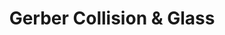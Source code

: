 ---
title: "Gerber Collision & Glass"
url: /east-amherst/gerber-collision-und-glass/
shop: Autowerkstatt
---
